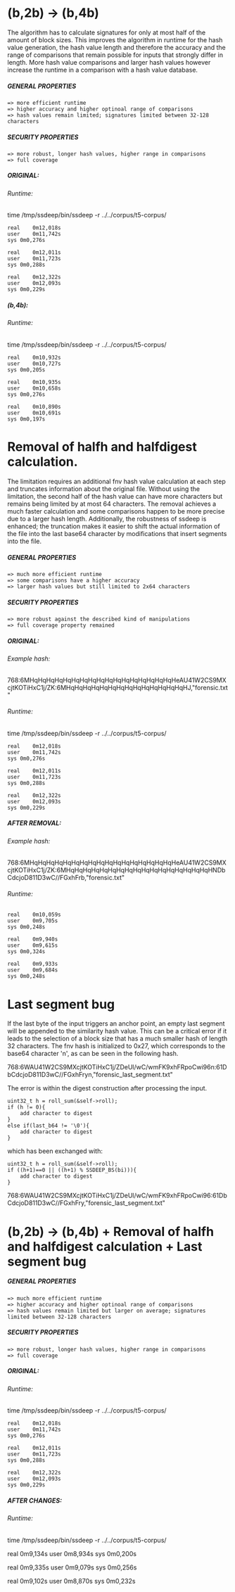 # (b,2b) -> (b,4b)
The algorithm has to calculate signatures for only at most half of the amount of block sizes. This improves the algorithm in runtime for the hash value generation, the hash value length and therefore the accuracy and the range of comparisons that remain possible for inputs that strongly differ in length. More hash value comparisons and larger hash values however increase the runtime in a comparison with a hash value database. 

##### GENERAL PROPERTIES
	=> more efficient runtime 
	=> higher accuracy and higher optinoal range of comparisons
	=> hash values remain limited; signatures limited between 32-128 characters
	
##### SECURITY PROPERTIES
	=> more robust, longer hash values, higher range in comparisons
	=> full coverage
	

##### ORIGINAL:

###### Runtime:
time /tmp/ssdeep/bin/ssdeep -r ../../corpus/t5-corpus/

	real	0m12,018s
	user	0m11,742s
	sys	0m0,276s

	real	0m12,011s
	user	0m11,723s
	sys	0m0,288s

	real	0m12,322s
	user	0m12,093s
	sys	0m0,229s

##### (b,4b):
 
###### Runtime:
time /tmp/ssdeep/bin/ssdeep -r ../../corpus/t5-corpus/

	real	0m10,932s
	user	0m10,727s
	sys	0m0,205s

	real	0m10,935s
	user	0m10,658s
	sys	0m0,276s
	
	real	0m10,890s
	user	0m10,691s
	sys	0m0,197s

# Removal of halfh and halfdigest calculation.
The limitation requires an additional fnv hash value calculation at each step and truncates information about the original file. Without using the limitation, the second half of the hash value can have more characters but remains being limited by at most 64 characters. The removal achieves a much faster calculation and some comparisons happen to be more precise due to a larger hash length. Additionally, the robustness of ssdeep is enhanced; the truncation makes it easier to shift the actual information of the file into the last base64 character by modifications that insert segments into the file. 

##### GENERAL PROPERTIES
	=> much more efficient runtime
	=> some comparisons have a higher accuracy
	=> larger hash values but still limited to 2x64 characters
	
##### SECURITY PROPERTIES
	=> more robust against the described kind of manipulations
	=> full coverage property remained


##### ORIGINAL:
###### Example hash:
768:6MHqHqHqHqHqHqHqHqHqHqHqHqHqHqHqHqHqHeAU41W2CS9MXcjtKOTiHxC1j/ZK:6MHqHqHqHqHqHqHqHqHqHqHqHqHqHqHJ,"forensic.txt"

###### Runtime:
time /tmp/ssdeep/bin/ssdeep -r ../../corpus/t5-corpus/

	real	0m12,018s
	user	0m11,742s
	sys	0m0,276s

	real	0m12,011s
	user	0m11,723s
	sys	0m0,288s

	real	0m12,322s
	user	0m12,093s
	sys	0m0,229s

##### AFTER REMOVAL:
###### Example hash: 
768:6MHqHqHqHqHqHqHqHqHqHqHqHqHqHqHqHqHqHeAU41W2CS9MXcjtKOTiHxC1j/ZK:6MHqHqHqHqHqHqHqHqHqHqHqHqHqHqHqHqHqHNDbCdcjoD811D3wC//FGxhFrb,"forensic.txt"

###### Runtime:

	real	0m10,059s
	user	0m9,705s
	sys	0m0,248s

	real	0m9,940s
	user	0m9,615s
	sys	0m0,324s

	real	0m9,933s
	user	0m9,684s
	sys	0m0,248s


# Last segment bug

If the last byte of the input triggers an anchor point, an empty last segment will be appended to the similarity hash value. This can be a critical error if it leads to the selection of a block size that has a much smaller hash of length 32 characters. The fnv hash is initialized to 0x27, which corresponds to the base64 character 'n', as can be seen in the following hash. 

768:6WAU41W2CS9MXcjtKOTiHxC1j/ZDeUl/wC/wmFK9xhFRpoCwi96n:61DbCdcjoD811D3wC//FGxhFryn,"forensic_last_segment.txt"

The error is within the digest construction after processing the input. 

``` 
uint32_t h = roll_sum(&self->roll);
if (h != 0){
    add character to digest
}
else if(last_b64 != '\0'){
    add character to digest
}
``` 

which has been exchanged with:

```
uint32_t h = roll_sum(&self->roll);
if ((h+1)==0 || ((h+1) % SSDEEP_BS(bi))){
    add character to digest
}
``` 
768:6WAU41W2CS9MXcjtKOTiHxC1j/ZDeUl/wC/wmFK9xhFRpoCwi96:61DbCdcjoD811D3wC//FGxhFry,"forensic_last_segment.txt"

# (b,2b) -> (b,4b) + Removal of halfh and halfdigest calculation + Last segment bug

##### GENERAL PROPERTIES
	=> much more efficient runtime 
	=> higher accuracy and higher optinoal range of comparisons
	=> hash values remain limited but larger on average; signatures limited between 32-128 characters
	
##### SECURITY PROPERTIES
	=> more robust, longer hash values, higher range in comparisons
	=> full coverage
	

##### ORIGINAL:

###### Runtime:
time /tmp/ssdeep/bin/ssdeep -r ../../corpus/t5-corpus/

	real	0m12,018s
	user	0m11,742s
	sys	0m0,276s

	real	0m12,011s
	user	0m11,723s
	sys	0m0,288s

	real	0m12,322s
	user	0m12,093s
	sys	0m0,229s

##### AFTER CHANGES:
 
###### Runtime:
time /tmp/ssdeep/bin/ssdeep -r ../../corpus/t5-corpus/

real	0m9,134s
user	0m8,934s
sys	0m0,200s

real	0m9,335s
user	0m9,079s
sys	0m0,256s

real	0m9,102s
user	0m8,870s
sys	0m0,232s

